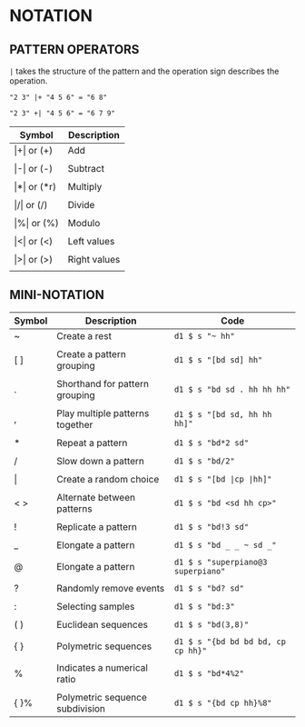 # NOTATION

## PATTERN OPERATORS
`|` takes the structure of the pattern and the operation sign describes the operation.

`"2 3" |+ "4 5 6" = "6 8"`

`"2 3" +| "4 5 6" = "6 7 9"`

|**Symbol** | **Description** |
|---|---|
| \|+\| or (+)| Add |
| | |
| \|-\| or (-)| Subtract |
| | |
| \|*\| or (\*r)| Multiply |
| | |
| \|/\| or (/)| Divide |
| | |
| \|%\| or (%)| Modulo |
| | |
| \|<\| or (<)| Left values |
| | |
| \|>\| or (>)| Right values |
| | |

## MINI-NOTATION

|**Symbol** | **Description** | **Code** |
|--------|-------------|------|
| ~      | Create a rest | `d1 $ s "~ hh"` |
|	 | | |
| [ ]    | Create a pattern grouping | `d1 $ s "[bd sd] hh"` |
|	 | | |
| .      | Shorthand for pattern grouping | `d1 $ s "bd sd . hh hh hh"` |
| 	 | | |
| ,      | Play multiple patterns together | `d1 $ s "[bd sd, hh hh hh]"` |
| 	 | | |
| *      | Repeat a pattern | `d1 $ s "bd*2 sd"` |
| 	 | | |
| /      | Slow down a pattern | `d1 $ s "bd/2"` |
| 	 | | |
| \|     | Create a random choice | `d1 $ s "[bd \|cp \|hh]"` |
|	 | | |
| < >    | Alternate between patterns | `d1 $ s "bd <sd hh cp>"` |
|	 | | |
| !      | Replicate a pattern | `d1 $ s "bd!3 sd"` |
|	 | | |
| _      | Elongate a pattern | `d1 $ s "bd _ _ ~ sd _"` |
|	 | | |
| @      | Elongate a pattern | `d1 $ s "superpiano@3 superpiano"` |
|	 | | |
| ?      | Randomly remove events | `d1 $ s "bd? sd"` |
|	 | | |
| :      | Selecting samples | `d1 $ s "bd:3"` |
|	 | | |
| ( )    | Euclidean sequences | `d1 $ s "bd(3,8)"` |
|	 | | |
| { }    | Polymetric sequences | `d1 $ s "{bd bd bd bd, cp cp hh}"` |
| 	 | | |
| %      | Indicates a numerical ratio | `d1 $ s "bd*4%2"` |
|	 | | |
| { }%   | Polymetric sequence subdivision | `d1 $ s "{bd cp hh}%8"` |
